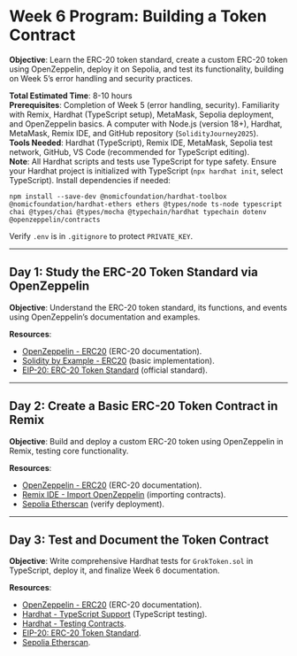 # Week 6 Program: Building a Token Contract

**Objective**: Learn the ERC-20 token standard, create a custom ERC-20 token using OpenZeppelin, deploy it on Sepolia, and test its functionality, building on Week 5’s error handling and security practices.

**Total Estimated Time**: 8-10 hours  
**Prerequisites**: Completion of Week 5 (error handling, security). Familiarity with Remix, Hardhat (TypeScript setup), MetaMask, Sepolia deployment, and OpenZeppelin basics. A computer with Node.js (version 18+), Hardhat, MetaMask, Remix IDE, and GitHub repository (`SolidityJourney2025`).  
**Tools Needed**: Hardhat (TypeScript), Remix IDE, MetaMask, Sepolia test network, GitHub, VS Code (recommended for TypeScript editing).  
**Note**: All Hardhat scripts and tests use TypeScript for type safety. Ensure your Hardhat project is initialized with TypeScript (`npx hardhat init`, select TypeScript). Install dependencies if needed:

```
npm install --save-dev @nomicfoundation/hardhat-toolbox @nomicfoundation/hardhat-ethers ethers @types/node ts-node typescript chai @types/chai @types/mocha @typechain/hardhat typechain dotenv @openzeppelin/contracts
```

Verify `.env` is in `.gitignore` to protect `PRIVATE_KEY`.

---

## Day 1: Study the ERC-20 Token Standard via OpenZeppelin

**Objective**: Understand the ERC-20 token standard, its functions, and events using OpenZeppelin’s documentation and examples.

**Resources**:

- [OpenZeppelin - ERC20](https://docs.openzeppelin.com/contracts/5.x/erc20) (ERC-20 documentation).
- [Solidity by Example - ERC20](https://solidity-by-example.org/app/erc20/) (basic implementation).
- [EIP-20: ERC-20 Token Standard](https://eips.ethereum.org/EIPS/eip-20) (official standard).

---

## Day 2: Create a Basic ERC-20 Token Contract in Remix

**Objective**: Build and deploy a custom ERC-20 token using OpenZeppelin in Remix, testing core functionality.

**Resources**:

- [OpenZeppelin - ERC20](https://docs.openzeppelin.com/contracts/5.x/erc20) (ERC-20 documentation).
- [Remix IDE - Import OpenZeppelin](https://remix-ide.readthedocs.io/en/latest/import.html) (importing contracts).
- [Sepolia Etherscan](https://sepolia.etherscan.io/) (verify deployment).

---

## Day 3: Test and Document the Token Contract

**Objective**: Write comprehensive Hardhat tests for `GrokToken.sol` in TypeScript, deploy it, and finalize Week 6 documentation.

**Resources**:

- [OpenZeppelin - ERC20](https://docs.openzeppelin.com/contracts/5.x/erc20) (ERC-20 documentation).
- [Hardhat - TypeScript Support](https://v2.hardhat.org/hardhat-runner/docs/guides/typescript) (TypeScript testing).
- [Hardhat - Testing Contracts](https://v2.hardhat.org/hardhat-runner/docs/guides/test-contracts).
- [EIP-20: ERC-20 Token Standard](https://eips.ethereum.org/EIPS/eip-20).
- [Sepolia Etherscan](https://sepolia.etherscan.io/).
